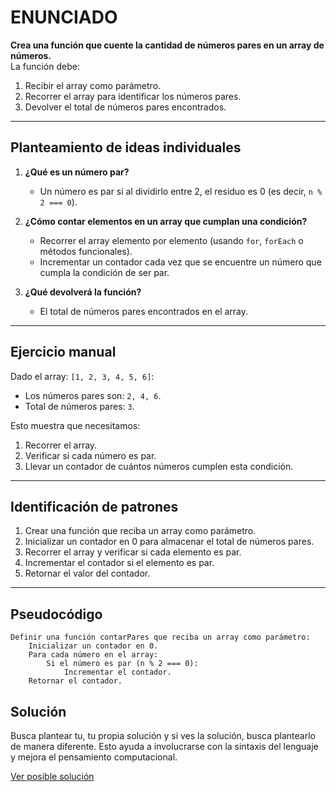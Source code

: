 # ENUNCIADO  
**Crea una función que cuente la cantidad de números pares en un array de números.**  
La función debe:  
1. Recibir el array como parámetro.  
2. Recorrer el array para identificar los números pares.  
3. Devolver el total de números pares encontrados.

---

## Planteamiento de ideas individuales  
1. **¿Qué es un número par?**  
   - Un número es par si al dividirlo entre 2, el residuo es 0 (es decir, `n % 2 === 0`).

2. **¿Cómo contar elementos en un array que cumplan una condición?**  
   - Recorrer el array elemento por elemento (usando `for`, `forEach` o métodos funcionales).  
   - Incrementar un contador cada vez que se encuentre un número que cumpla la condición de ser par.

3. **¿Qué devolverá la función?**  
   - El total de números pares encontrados en el array.

---

## Ejercicio manual  
Dado el array: `[1, 2, 3, 4, 5, 6]`:  
- Los números pares son: `2, 4, 6`.  
- Total de números pares: `3`.  

Esto muestra que necesitamos:  
1. Recorrer el array.  
2. Verificar si cada número es par.  
3. Llevar un contador de cuántos números cumplen esta condición.

---

## Identificación de patrones  
1. Crear una función que reciba un array como parámetro.  
2. Inicializar un contador en 0 para almacenar el total de números pares.  
3. Recorrer el array y verificar si cada elemento es par.  
4. Incrementar el contador si el elemento es par.  
5. Retornar el valor del contador.

---

## Pseudocódigo  
```plaintext
Definir una función contarPares que reciba un array como parámetro:
    Inicializar un contador en 0.
    Para cada número en el array:
        Si el número es par (n % 2 === 0):
            Incrementar el contador.
    Retornar el contador.

```

## Solución

Busca plantear tu, tu propia solución y si ves la solución, busca plantearlo de manera diferente. Esto ayuda a involucrarse con la sintaxis del lenguaje y mejora el pensamiento computacional.

[Ver posible solución](./Ejercicio6.js)
